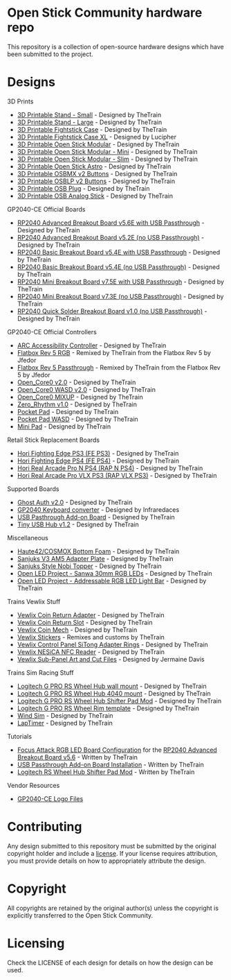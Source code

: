 # Open Stick Community hardware repo

This repository is a collection of open-source hardware designs which have been submitted to the project.

# Designs

3D Prints

- [3D Printable Stand - Small](/3D%20Prints/3D%20Printable%20Stand/README.md) - Designed by TheTrain
- [3D Printable Stand - Large](/3D%20Prints/3D%20Printable%20Stand/README.md) - Designed by TheTrain
- [3D Printable Fightstick Case](/3D%20Prints/Fightstick%20Case/README.md) - Designed by TheTrain
- [3D Printable Fightstick Case XL](/3D%20Prints/Fightstick%20Case/Community%20submissions/3D%20print%20files/Fightstick%20XL/Open%20Stick%20XL%20-%20Main%20Frame%20(x4%20Buttons).stl) - Designed by Lucipher
- [3D Printable Open Stick Modular](/3D%20Prints/Open%20Stick%20Modular%20(OSM)/README.md) - Designed by TheTrain
- [3D Printable Open Stick Modular - Mini](/3D%20Prints/Open%20Stick%20Modular%20-%20Mini%20(OSM-Mini)/README.md) - Designed by TheTrain
- [3D Printable Open Stick Modular - Slim](/3D%20Prints/Open%20Stick%20Modular%20-%20Slim%20(OSM-Slim)/README.md) - Designed by TheTrain
- [3D Printable Open Stick Astro](/3D%20Prints/Open%20Stick%20Astro%20(OSASTRO)/README.md) - Designed by TheTrain
- [3D Printable OSBMX v2 Buttons](/3D%20Prints/OSBMX%20v2/README.md) - Designed by TheTrain
- [3D Printable OSBLP v2 Buttons](/3D%20Prints/OSBLP%20v2/README.md) - Designed by TheTrain
- [3D Printable OSB Plug](/3D%20Prints/OSB%20Plug/README.md) - Designed by TheTrain
- [3D Printable OSB Analog Stick](/3D%20Prints/OSB%20Analog%20Stick/README.md) - Designed by TheTrain

GP2040-CE Official Boards

- [RP2040 Advanced Breakout Board v5.6E with USB Passthrough](/Boards/GP2040-CE%20Official%20Boards/RP2040%20Advanced%20Breakout%20Board/RP2040%20Advanced%20Breakout%20Board%20-%20Passthrough/README.md) - Designed by TheTrain
- [RP2040 Advanced Breakout Board v5.2E (no USB Passthrough)](/Boards/GP2040-CE%20Official%20Boards/RP2040%20Advanced%20Breakout%20Board/RP2040%20Advanced%20Breakout%20Board/README.md) - Designed by TheTrain
- [RP2040 Basic Breakout Board v5.4E with USB Passthrough](/Boards/GP2040-CE%20Official%20Boards/RP2040%20Basic%20Breakout%20Board/RP2040%20Basic%20Breakout%20Board%20-%20Passthrough/README.md) - Designed by TheTrain
- [RP2040 Basic Breakout Board v5.4E (no USB Passthrough)](/Boards/GP2040-CE%20Official%20Boards/RP2040%20Basic%20Breakout%20Board/RP2040%20Basic%20Breakout%20Board/README.md) - Designed by TheTrain
- [RP2040 Mini Breakout Board v7.5E with USB Passthrough](/Boards/GP2040-CE%20Official%20Boards/RP2040%20Mini%20Breakout%20Board/RP2040%20Mini%20Breakout%20Board%20-%20Passthrough/README.md) - Designed by TheTrain
- [RP2040 Mini Breakout Board v7.3E (no USB Passthrough)](/Boards/GP2040-CE%20Official%20Boards/RP2040%20Mini%20Breakout%20Board/RP2040%20Mini%20Breakout%20Board/README.md) - Designed by TheTrain
- [RP2040 Quick Solder Breakout Board v1.0 (no USB Passthrough)](/Boards/GP2040-CE%20Official%20Boards/RP2040%20Quick%20Solder%20Breakout%20Board/README.md) - Designed by TheTrain

GP2040-CE Official Controllers

- [ARC Accessibility Controller](/Boards/GP2040-CE%20Official%20Controllers/ARC%20Accessibility%20Controller/README.md) - Designed by TheTrain
- [Flatbox Rev 5 RGB](/Boards/GP2040-CE%20Official%20Controllers/Flatbox%20Rev%205%20RGB/README.md) - Remixed by TheTrain from the Flatbox Rev 5 by Jfedor
- [Flatbox Rev 5 Passthrough](/Boards/GP2040-CE%20Official%20Controllers/Flatbox%20Rev%205%20Passthrough/README.md) - Remixed by TheTrain from the Flatbox Rev 5 by Jfedor
- [Open_Core0 v2.0](/Boards/GP2040-CE%20Official%20Controllers/Open_Core0/README.md) - Designed by TheTrain
- [Open_Core0 WASD v2.0](/Boards/GP2040-CE%20Official%20Controllers/Open_Core0%20WASD/README.md) - Designed by TheTrain
- [Open_Core0 MIXUP](/Boards/GP2040-CE%20Official%20Controllers/Open_Core0%20MIXUP/README.md) - Designed by TheTrain
- [Zero_Rhythm v1.0](/Boards/GP2040-CE%20Official%20Controllers/Zero%20Rhythm/README.md) - Designed by TheTrain
- [Pocket Pad](/Boards/GP2040-CE%20Official%20Controllers/Pocket%20Pad/README.md) - Designed by TheTrain
- [Pocket Pad WASD](/Boards/GP2040-CE%20Official%20Controllers/Pocket%20Pad%20WASD/README.md) - Designed by TheTrain
- [Mini Pad](/Boards/GP2040-CE%20Official%20Controllers/Mini%20Pad/README.md) - Designed by TheTrain

Retail Stick Replacement Boards

- [Hori Fighting Edge PS3 (FE PS3)](/Boards/Retail%20Stick%20Replacement%20Boards/Hori%20Fighting%20Edge%20PS3%20(FE%20PS3)/README.md) - Designed by TheTrain
- [Hori Fighting Edge PS4 (FE PS4)](/Boards/Retail%20Stick%20Replacement%20Boards/Hori%20Fighting%20Edge%20PS4%20(FE%20PS4)/README.md) - Designed by TheTrain
- [Hori Real Arcade Pro N PS4 (RAP N PS4)](/Boards/Retail%20Stick%20Replacement%20Boards/Hori%20Real%20Arcade%20Pro%20N%20PS4%20(RAP%20N%20PS4)/README.md) - Designed by TheTrain
- [Hori Real Arcade Pro VLX PS3 (RAP VLX PS3)](/Boards/Retail%20Stick%20Replacement%20Boards/Hori%20Real%20Arcade%20Pro%20VLX%20PS3%20(RAP%20VLX%20PS3)/README.md) - Designed by TheTrain

Supported Boards

- [Ghost Auth v2.0](/Boards/Supported%20Boards/Ghost%20Auth/README.md) - Designed by TheTrain
- [GP2040 Keyboard converter](/Boards/Supported%20Boards/GP2040%20Keyboard%20Converter/Waveshare%20Zero-PCB/README.md) - Designed by Infraredaces
- [USB Pasthrough Add-on Board](/Boards/Supported%20Boards/USB%20Passthrough%20Board/README.md) - Designed by TheTrain
- [Tiny USB Hub v1.2](/Boards/Supported%20Boards/USB%20Hubs/Tiny%20USB%20Hub/README.md) - Designed by TheTrain

Miscellaneous

- [Haute42/COSMOX Bottom Foam](/Miscellaneous/Haute42%20COSMOX%20Bottom%20Foam/README.md) - Designed by TheTrain
- [Sanjuks V3 AM5 Adapter Plate](/Miscellaneous/Sanjuks%20V3%20AM5%20Adapter%20Plate/README.md) - Designed by TheTrain
- [Sanjuks Style Nobi Topper](/Miscellaneous/Sanjuks%20Style%20Nobi%20Topper/README.md) - Designed by TheTrain
- [Open LED Project - Sanwa 30mm RGB LEDs](/Miscellaneous/Open%20LED%20Project%20-%20Sanwa%2030mm%20RGB%20LED/README.md) - Designed by TheTrain
- [Open LED Project - Addressable RGB LED Light Bar](/Miscellaneous/Open%20LED%20Project%20-%20Addressable%20RGB%20LED%20Light%20Bar/README.md) - Designed by TheTrain

Trains Vewlix Stuff

- [Vewlix Coin Return Adapter](/Trains%20Vewlix%20Stuff/Vewlix%20Coin%20Return%20Adapter/README.md) - Designed by TheTrain
- [Vewlix Coin Return Slot](/Trains%20Vewlix%20Stuff/Vewlix%20Coin%20Return%20Slot/README.md) - Designed by TheTrain
- [Vewlix Coin Mech](/Trains%20Vewlix%20Stuff/Vewlix%20Coin%20Mech/README.md) - Designed by TheTrain
- [Vewlix Stickers](/Trains%20Vewlix%20Stuff/Vewlix%20Stickers/README.md) - Remixes and customs by TheTrain
- [Vewlix Control Panel SiTong Adapter Rings](/Trains%20Vewlix%20Stuff/Vewlix%20Control%20Panel%20SiTong%20Adapter%20Rings/README.md) - Designed by TheTrain
- [Vewlix NESiCA NFC Reader](/Trains%20Vewlix%20Stuff/Vewlix%20NESiCA%20NFC%20Reader/README.md) - Designed by TheTrain
- [Vewlix Sub-Panel Art and Cut Files](/Trains%20Vewlix%20Stuff/Vewlix%20Sub-Panel%20Art%20and%20Cut%20Files/README.md) - Designed by Jermaine Davis

Trains Sim Racing Stuff

- [Logitech G PRO RS Wheel Hub wall mount](/Trains%20Sim%20Racing%20Stuff/Logitech%20G%20PRO%20RS%20Wheel%20Hub%20wall%20mount/README.md) - Designed by TheTrain
- [Logitech G PRO RS Wheel Hub 4040 mount](/Trains%20Sim%20Racing%20Stuff/Logitech%20G%20PRO%20RS%20Wheel%20Hub%204040%20mount/README.md) - Designed by TheTrain
- [Logitech G PRO RS Wheel Hub Shifter Pad Mod](/Trains%20Sim%20Racing%20Stuff/Logitech%20RS%20Wheel%20Hub%20Shifter%20Pad%20Mod/README.md) - Designed by TheTrain
- [Logitech G PRO RS Wheel Rim template](/Trains%20Sim%20Racing%20Stuff/Logitech%20G%20PRO%20RS%20Wheel%20Rim%20template/README.md) - Designed by TheTrain
- [Wind Sim](/Trains%20Sim%20Racing%20Stuff/Wind%20Sim/README.md) - Designed by TheTrain
- [LapTimer](/Trains%20Sim%20Racing%20Stuff/Laptimer/README.md) - Designed by TheTrain

Tutorials

- [Focus Attack RGB LED Board Configuration](/Tutorials/Focus%20Attack%20LED%20Board%20Configuration/README.md) for the [RP2040 Advanced Breakout Board v5.6](/Boards/GP2040-CE%20Official%20Boards/RP2040%20Advanced%20Breakout%20Board/RP2040%20Advanced%20Breakout%20Board%20-%20Passthrough/README.md) - Written by TheTrain
- [USB Passthrough Add-on Board Installation](/Tutorials/USB%20Passthrough%20Board%20Installation/README.md) - Written by TheTrain
- [Logitech RS Wheel Hub Shifter Pad Mod](/Tutorials/Logitech%20RS%20Wheel%20Hub%20Shifter%20Pad%20Mod/README.md) - Written by TheTrain

Vendor Resources

- [GP2040-CE Logo Files](/Vendor%20Resources/GP2040-CE%20Logo%20files/README.md)

# Contributing

Any design submitted to this repository must be submitted by the original copyright holder and include a [license](#licensing). If your license requires attribution, you must provide details on how to appropriately attribute the design.

# Copyright

All copyrights are retained by the original author(s) unless the copyright is explicitly transferred to the Open Stick Community.

# Licensing

Check the LICENSE of each design for details on how the design can be used.

